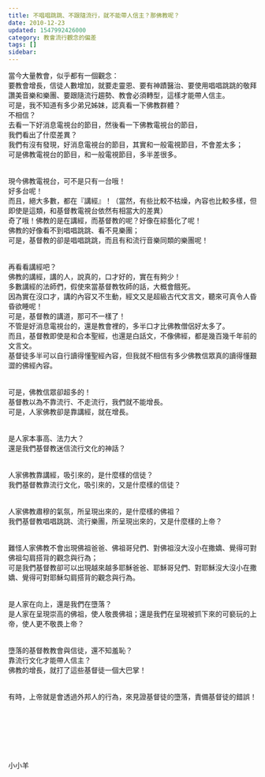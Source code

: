 ```yaml
---
title: 不唱唱跳跳、不跟隨流行，就不能帶人信主？那佛教呢？
date: 2010-12-23
updated: 1547992426000
category: 教會流行觀念的偏差
tags: []
sidebar: 
---
```


<p>當今大量教會，似乎都有一個觀念：<br/>要教會增長，信徒人數增加，就要走靈恩、要有神蹟醫治、要使用唱唱跳跳的敬拜讚美音樂和樂團、要跟隨流行趨勢、教會必須轉型，這樣才能帶人信主。<br/>可是，我不知道有多少弟兄姊妹，認真看一下佛教群體？<br/><!--more-->不相信？<br/>去看一下好消息電視台的節目，然後看一下佛教電視台的節目，<br/>我們看出了什麼差異？<br/>我們有沒有發現，好消息電視台的節目，其實和一般電視節目，不會差太多；<br/>可是佛教電視台的節目，和一般電視節目，多半差很多。<br/><br/><br/>現今佛教電視台，可不是只有一台哦！<br/>好多台呢！<br/>而且，絕大多數，都在『講經』！（當然，有些比較不枯燥，內容也比較多樣，但即使是這類，和基督教電視台依然有相當大的差異）<br/>奇了哦！佛教的是在講經，而基督教的呢？好像在綜藝化了呢！<br/>佛教的好像看不到唱唱跳跳、看不見樂團；<br/>可是，基督教的卻是唱唱跳跳，而且有和流行音樂同類的樂團呢！<br/><br/><br/>再看看講經吧？<br/>佛教的講經，講的人，說真的，口才好的，實在有夠少！<br/>多數講經的法師們，假使來當基督教牧師的話，大概會餓死。<br/>因為實在沒口才，講的內容又不生動，經文又是超級古代文言文，聽來可真令人昏昏欲睡呢！<br/>可是，基督教的講道，那可不一樣了！<br/>不管是好消息電視台的，還是教會裡的，多半口才比佛教僧侶好太多了。<br/>而且，基督教即使是和合本聖經，也還是白話文，不像佛經，都是幾百幾千年前的文言文。<br/>基督徒多半可以自行讀得懂聖經內容，但我就不相信有多少佛教信眾真的讀得懂艱澀的佛經內容。<br/><br/><br/>可是，佛教信眾卻超多的！<br/>基督教以為不靠流行、不走流行，我們就不能增長。<br/>可是，人家佛教卻是靠講經，就在增長。<br/><br/><br/>是人家本事高、法力大？<br/>還是我們基督教迷信流行文化的神話？<br/><br/><br/>人家佛教靠講經，吸引來的，是什麼樣的信徒？<br/>我們基督教靠流行文化，吸引來的，又是什麼樣的信徒？<br/><br/><br/>人家佛教肅穆的氣氛，所呈現出來的，是什麼樣的佛祖？<br/>我們基督教唱唱跳跳、流行樂團，所呈現出來的，又是什麼樣的上帝？<br/><br/><br/>難怪人家佛教不會出現佛祖爸爸、佛祖哥兒們、對佛祖沒大沒小在撒嬌、覺得可對佛祖勾肩搭背的觀念與行為；<br/>可是我們基督教卻可以出現越來越多耶穌爸爸、耶穌哥兒們、對耶穌沒大沒小在撒嬌、覺得可對耶穌勾肩搭背的觀念與行為。<br/><br/><br/>是人家在向上，還是我們在墮落？<br/>是人家在呈現崇高的佛祖，使人敬畏佛祖；還是我們在呈現被抓下來的可褻玩的上帝，使人更不敬畏上帝？<br/><br/><br/>墮落的基督教教會與信徒，還不知羞恥？<br/>靠流行文化才能帶人信主？<br/>佛教的增長，就打了這些基督徒一個大巴掌！<br/><br/><br/>有時，上帝就是會透過外邦人的行為，來見證基督徒的墮落，責備基督徒的錯誤！<br/><br/><br/><br/><br/><br/><br/><br/>小小羊<br/>
</p>